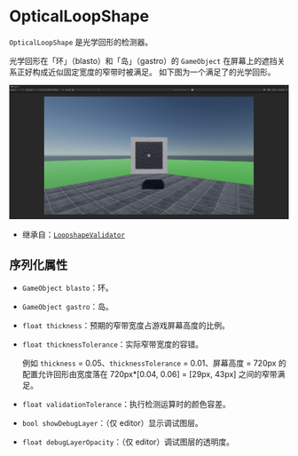 # OpticalLoopShape

`OpticalLoopShape` 是光学回形的检测器。

光学回形在「环」（blasto）和「岛」（gastro）的 `GameObject` 在屏幕上的遮挡关系正好构成近似固定宽度的窄带时被满足。
如下图为一个满足了的光学回形。

![一个满足的光学回形。](../public/satisfied-square-optical-loopshape.png)

- 继承自：[`LoopshapeValidator`](LoopshapeValidator.md)

## 序列化属性

- `GameObject blasto`：环。
- `GameObject gastro`：岛。
- `float thickness`：预期的窄带宽度占游戏屏幕高度的比例。
- `float thicknessTolerance`：实际窄带宽度的容错。

	例如 `thickness` = 0.05、`thicknessTolerance` = 0.01、屏幕高度 = 720px 的配置允许回形由宽度落在 720px*\[0.04, 0.06\] = \[29px, 43px\] 之间的窄带满足。

- `float validationTolerance`：执行检测运算时的颜色容差。

- `bool showDebugLayer`：（仅 editor）显示调试图层。

- `float debugLayerOpacity`：（仅 editor）调试图层的透明度。